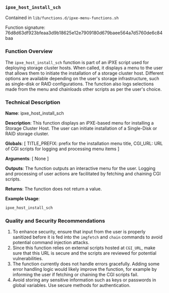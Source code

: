 ### `ipxe_host_install_sch `

Contained in `lib/functions.d/ipxe-menu-functions.sh`

Function signature: 76d8d63df923bfeaa3d9b18625e12e7909180d679baee564a7d5760de6c84baa

### Function Overview

The `ipxe_host_install_sch` function is part of an iPXE script used for deploying storage cluster hosts. When called, it displays a menu to the user that allows them to initiate the installation of a storage cluster host. Different options are available depending on the user's storage infrastructure, such as single-disk or RAID configurations. The function also logs selections made from the menu and chainloads other scripts as per the user's choice.

### Technical Description

**Name**: ipxe_host_install_sch

**Description**: This function displays an iPXE-based menu for installing a Storage Cluster Host. The user can initiate installation of a Single-Disk or RAID storage cluster. 

**Globals**: [ TITLE_PREFIX: prefix for the installation menu title, CGI_URL: URL of CGI scripts for logging and processing menu items ]

**Arguments**: [ None ]

**Outputs**: The function outputs an interactive menu for the user. Logging and processing of user actions are facilitated by fetching and chaining CGI scripts.

**Returns**: The function does not return a value.

**Example Usage**:

```bash
ipxe_host_install_sch
```

### Quality and Security Recommendations

1. To enhance security, ensure that input from the user is properly sanitized before it is fed into the `imgfetch` and `chain` commands to avoid potential command injection attacks.
2. Since this function relies on external scripts hosted at `CGI_URL`, make sure that this URL is secure and the scripts are reviewed for potential vulnerabilities.
3. The function currently does not handle errors gracefully. Adding some error handling logic would likely improve the function, for example by informing the user if fetching or chaining the CGI scripts fail.
4. Avoid storing any sensitive information such as keys or passwords in global variables. Use secure methods for authentication.

